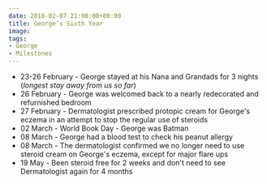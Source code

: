 ```yaml
---
date: 2018-02-07 21:00:00+00:00
title: George’s Sixth Year
image: 
tags:
- George
- Milestones 
---
```


  * 23-26 February - George stayed at his Nana and Grandads for 3 nights 
    (_longest stay away from us so far_)
  * 26 February - George was welcomed back to a nearly redecorated and 
    refurnished bedroom
  * 27 February - Dermatologist prescribed protopic cream for George's eczema in 
    an attempt to stop the regular use of steroids
  * 02 March - World Book Day - George was Batman
  * 08 March - George had a blood test to check his peanut allergy
  * 08 March - The dermatologist confirmed we no longer need to use steroid 
    cream on George's eczema, except for major flare ups
  * 19 May - Been steroid free for 2 weeks and don't need to see
    Dermatologist again for 4 months